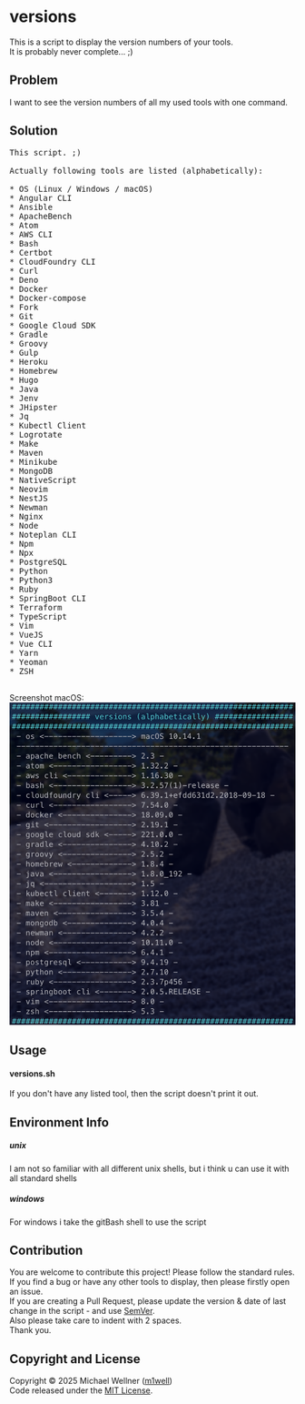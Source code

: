 # versions

This is a script to display the version numbers of your tools.<br>
It is probably never complete... ;)<br>


## Problem
I want to see the version numbers of all my used tools with one command.<br>


## Solution
<pre>
This script. ;)<br>
Actually following tools are listed (alphabetically):<br>
* OS (Linux / Windows / macOS)
* Angular CLI
* Ansible
* ApacheBench
* Atom
* AWS CLI
* Bash
* Certbot
* CloudFoundry CLI
* Curl
* Deno
* Docker
* Docker-compose
* Fork
* Git
* Google Cloud SDK
* Gradle
* Groovy
* Gulp
* Heroku
* Homebrew
* Hugo
* Java
* Jenv
* JHipster
* Jq
* Kubectl Client
* Logrotate
* Make
* Maven
* Minikube
* MongoDB
* NativeScript
* Neovim
* NestJS
* Newman
* Nginx
* Node
* Noteplan CLI
* Npm
* Npx
* PostgreSQL
* Python
* Python3
* Ruby
* SpringBoot CLI
* Terraform
* TypeScript
* Vim
* VueJS
* Vue CLI
* Yarn
* Yeoman
* ZSH

</pre>
Screenshot macOS:<br>
![screenshot-macos](screen-macos.png "Screenshot macOS")
<br>


## Usage
#### versions.sh
If you don't have any listed tool, then the script doesn't print it out.<br>

## Environment Info
##### unix
I am not so familiar with all different unix shells, but i think u can use it with all standard shells<br>
##### windows
For windows i take the gitBash shell to use the script<br>


## Contribution
You are welcome to contribute this project! Please follow the standard rules.<br>
If you find a bug or have any other tools to display, then please firstly open an issue.<br>
If you are creating a Pull Request, please update the version & date of last change in the script - and use [SemVer](http://semver.org).<br>
Also please take care to indent with 2 spaces.<br>
Thank you.<br>


## Copyright and License
Copyright :copyright: 2025 Michael Wellner ([m1well](http://www.m1well.com))<br>
Code released under the [MIT License](/LICENSE).<br>
